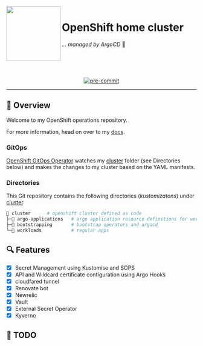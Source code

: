 <!-- markdownlint-disable MD041 -->
<img src="https://avatars.githubusercontent.com/u/792337?s=280&v=4" align="left" width="144px" height="144px"/>

# OpenShift home cluster

_... managed by ArgoCD_ :robot:

<br/>
<br/>
<br/>

<div align="center">

[![pre-commit](https://img.shields.io/badge/pre--commit-enabled?logo=pre-commit&logoColor=white&style=for-the-badge&color=brightgreen)](https://github.com/pre-commit/pre-commit)

</div>

---

## :wave: Overview

Welcome to my OpenShift operations repository.

For more information, head on over to my [docs](./docs/README.md).

### GitOps

[OpenShift GitOps Operator](https://docs.openshift.com/container-platform/4.11/cicd/gitops/understanding-openshift-gitops.html) watches my [cluster](./cluster/) folder (see Directories below) and makes the changes to my cluster based on the YAML manifests.

### Directories

This Git repository contains the following directories (_kustomizatons_) under [cluster](./cluster/).

```sh
📁 cluster      # openshift cluster defined as code
├─📁 argo-applications   # argo application resource definitions for workloads
├─📁 bootstrapping       # bootstrap operators and argocd
└─📁 workloads           # regular apps
```

## 🔍 Features

- [X] Secret Management using Kustomise and SOPS
- [X] API and Wildcard certificate configuration using Argo Hooks
- [X] cloudfared tunnel
- [X] Renovate bot
- [X] Newrelic
- [X] Vault
- [X] External Secret Operator
- [X] Kyverno

## :hammer: TODO

